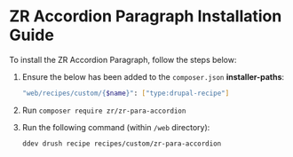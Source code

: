 # ZR Accordion Paragraph Installation Guide

To install the ZR Accordion Paragraph, follow the steps below:

1. Ensure the below has been added to the `composer.json` **installer-paths**:
    ```sh
    "web/recipes/custom/{$name}": ["type:drupal-recipe"]
    ```
2. Run `composer require zr/zr-para-accordion`
3. Run the following command (within `/web` directory):

    ```sh
    ddev drush recipe recipes/custom/zr-para-accordion
    ```
